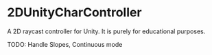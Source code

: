 # 2DUnityCharController
A 2D raycast controller for Unity. It is purely for educational purposes.

TODO:
  Handle Slopes,
  Continuous mode
